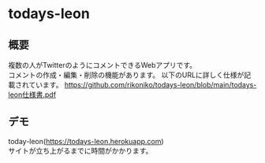# todays-leon

## 概要
複数の人がTwitterのようにコメントできるWebアプリです。<br/>
コメントの作成・編集・削除の機能があります。
以下のURLに詳しく仕様が記載されています。
https://github.com/rikoniko/todays-leon/blob/main/todays-leon仕様書.pdf

## デモ
today-leon(https://todays-leon.herokuapp.com)<br/>
サイトが立ち上がるまでに時間がかかります。
